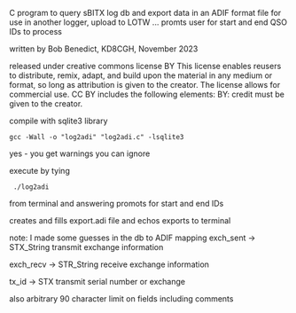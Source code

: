 
 C program to query sBITX log db and export data in an ADIF format file for use in another logger, upload to LOTW ...
 promts user for start and end QSO IDs to process
 
 written by Bob Benedict, KD8CGH, November 2023 
 
 released under creative commons license BY
 This license enables reusers to distribute, remix, adapt, and build upon the material in any medium or format, 
 so long as attribution is given to the creator. The license allows for commercial use. 
 CC BY includes the following elements:
 BY: credit must be given to the creator.
 
  compile with sqlite3 library
  
    gcc -Wall -o "log2adi" "log2adi.c" -lsqlite3
 
yes - you get warnings you can ignore
 
 execute by tying
 
     ./log2adi
     
 from terminal and answering promots for start and end IDs
 
 creates and fills export.adi file and echos exports to terminal

 
 note: I made some guesses in the db to ADIF mapping
 exch_sent -> STX_String  transmit exchange information
   
exch_recv -> STR_String  receive exchange information
   
tx_id -> STX  transmit serial number or exchange
   
 also arbitrary 90 character limit on fields including comments
 

